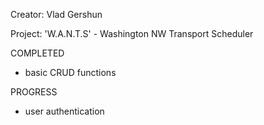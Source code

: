 Creator: Vlad Gershun

Project: 'W.A.N.T.S' - Washington NW Transport Scheduler

COMPLETED
 - basic CRUD functions

PROGRESS
 - user authentication

